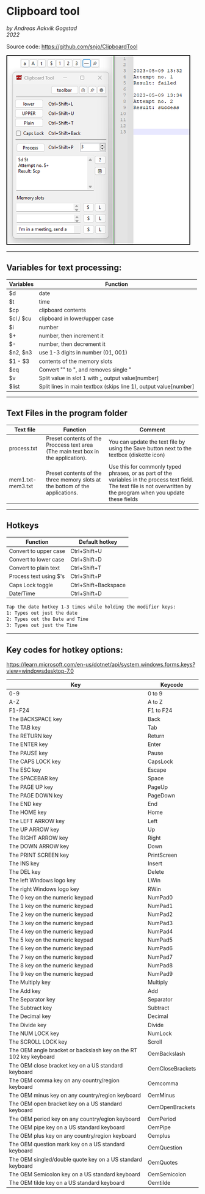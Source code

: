 # Clipboard tool
*by Andreas Aakvik Gogstad*  
*2022*

Source code:
https://github.com/snjo/ClipboardTool

![image](clipboardtool.png)

-----------------------------------------
## Variables for text processing:

|Variables|Function                                       |
|---------|-----------------------------------------------|
|$d       |date                                           |
|$t       |time                                           |
|$cp	  |clipboard contents                             |
|$cl / $cu|clipboard in lower/upper case                  |
|$i       |number                                         |
|$+       |number, then increment it                      |
|$-       |number, then decrement it                      |
|$n2, $n3 |use 1-3 digits in number (01, 001)             |
|$1 - $3  |contents of the memory slots                   |
|$eq      |Convert \"\" to \", and removes single \"      |
|$v       |Split value in slot 1 with ;, output value[number] |
|$list    |Split lines in main textbox (skips line 1), output value[number] |

-----------------------------------------
## Text Files in the program folder

|Text file		|Function	|Comment	|
|---|---|---|
|process.txt		|Preset contents of the Proccess text area (The main text box in the application).|You can update the text file by using the Save button next to the textbox (diskette icon)|
|mem1.txt-mem3.txt	|Preset contents of the three memory slots at the bottom of the applications.|			Use this for commonly typed phrases, or as part of the variables in the process text field.			The text file is not overwritten by the program when you update these fields|

-----------------------------------------
## Hotkeys


|Function                       |Default hotkey         |
|-------------------------------|-----------------------|
|Convert to upper case		|Ctrl+Shift+U		|
|Convert to lower case		|Ctrl+Shift+D		|
|Convert to plain text		|Ctrl+Shift+T		|
|Process text using $'s		|Ctrl+Shift+P		|
|Caps Lock toggle		|Ctrl+Shift+Backspace	|
|Date/Time			|Ctrl+Shift+D		|

	Tap the date hotkey 1-3 times while holding the modifier keys:
	1: Types out just the date
	2: Types out the Date and Time
	3: Types out just the Time

-----------------------------------------
## Key codes for hotkey options:
https://learn.microsoft.com/en-us/dotnet/api/system.windows.forms.keys?view=windowsdesktop-7.0

|Key|Keycode|
|---|-------|
|0-9|0 to 9|
|A-Z|A to Z|
|F1-F24|F1 to F24|
|The BACKSPACE key|Back|
|The TAB key|Tab|
|The RETURN key|Return|
|The ENTER key|Enter|
|The PAUSE key|Pause|
|The CAPS LOCK key|CapsLock|
|The ESC key|Escape|
|The SPACEBAR key|Space|
|The PAGE UP key|PageUp|
|The PAGE DOWN key|PageDown|
|The END key|End|
|The HOME key|Home|
|The LEFT ARROW key|Left|
|The UP ARROW key|Up|
|The RIGHT ARROW key|Right|
|The DOWN ARROW key|Down|
|The PRINT SCREEN key|PrintScreen|
|The INS key|Insert|
|The DEL key|Delete|
|The left Windows logo key|LWin|
|The right Windows logo key|RWin|
|The 0 key on the numeric keypad|NumPad0|
|The 1 key on the numeric keypad|NumPad1|
|The 2 key on the numeric keypad|NumPad2|
|The 3 key on the numeric keypad|NumPad3|
|The 4 key on the numeric keypad|NumPad4|
|The 5 key on the numeric keypad|NumPad5|
|The 6 key on the numeric keypad|NumPad6|
|The 7 key on the numeric keypad|NumPad7|
|The 8 key on the numeric keypad|NumPad8|
|The 9 key on the numeric keypad|NumPad9|
|The Multiply key|Multiply|
|The Add key|Add|
|The Separator key|Separator|
|The Subtract key|Subtract|
|The Decimal key|Decimal|
|The Divide key|Divide|
|The NUM LOCK key|NumLock|
|The SCROLL LOCK key|Scroll|
|The OEM angle bracket or backslash key on the RT 102 key keyboard|OemBackslash|
|The OEM close bracket key on a US standard keyboard|OemCloseBrackets|
|The OEM comma key on any country/region keyboard|Oemcomma|
|The OEM minus key on any country/region keyboard|OemMinus|
|The OEM open bracket key on a US standard keyboard|OemOpenBrackets|
|The OEM period key on any country/egion keyboard|OemPeriod|
|The OEM pipe key on a US standard keyboard|OemPipe|
|The OEM plus key on any country/region keyboard|Oemplus|
|The OEM question mark key on a US standard keyboard|OemQuestion|
|The OEM singled/double quote key on a US standard keyboard|OemQuotes|
|The OEM Semicolon key on a US standard keyboard|OemSemicolon|
|The OEM tilde key on a US standard keyboard|Oemtilde|